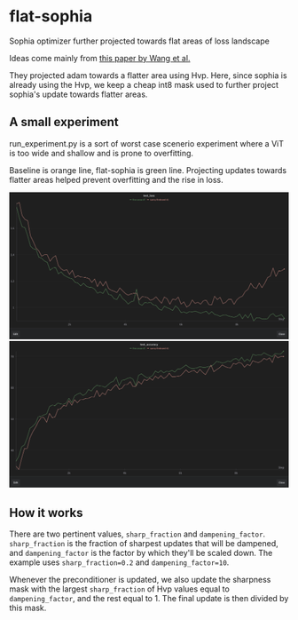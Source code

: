 # flat-sophia

Sophia optimizer further projected towards flat areas of loss landscape

Ideas come mainly from [this paper by Wang et al.](https://arxiv.org/abs/2405.20763)

They projected adam towards a flatter area using Hvp. Here, since sophia is already 
using the Hvp, we keep a cheap int8 mask used to further project sophia's update towards
flatter areas.


## A small experiment

run_experiment.py is a sort of worst case scenerio experiment where a ViT is too 
wide and shallow and is prone to overfitting.

Baseline is orange line, flat-sophia is green line. Projecting updates towards flatter 
areas helped prevent overfitting and the rise in loss.

![Loss](assets/loss.png)
![Accuracy](assets/accuracy.png)


## How it works

There are two pertinent values, `sharp_fraction` and `dampening_factor`. `sharp_fraction` 
is the fraction of sharpest updates that will be dampened, and `dampening_factor` is the 
factor by which they'll be scaled down. The example uses `sharp_fraction=0.2` and 
`dampening_factor=10`.

Whenever the preconditioner is updated, we also update the sharpness mask with the largest 
`sharp_fraction` of Hvp values equal to `dampening_factor`, and the rest equal to 1. 
The final update is then divided by this mask.